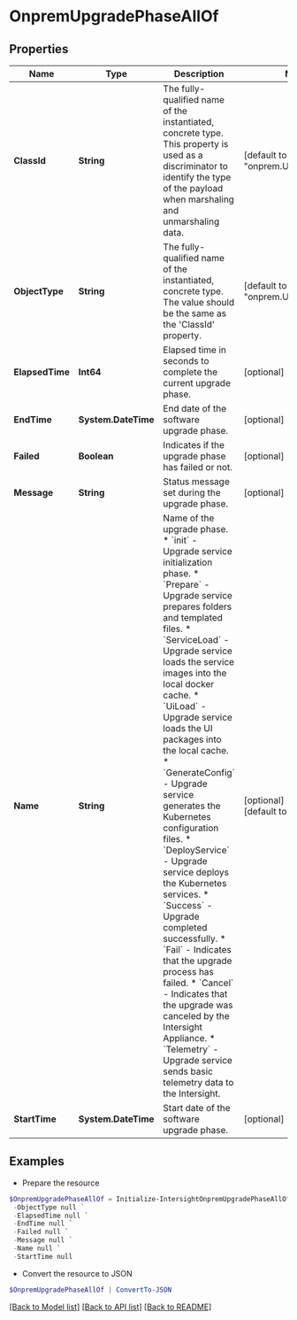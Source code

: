 # OnpremUpgradePhaseAllOf
## Properties

Name | Type | Description | Notes
------------ | ------------- | ------------- | -------------
**ClassId** | **String** | The fully-qualified name of the instantiated, concrete type. This property is used as a discriminator to identify the type of the payload when marshaling and unmarshaling data. | [default to "onprem.UpgradePhase"]
**ObjectType** | **String** | The fully-qualified name of the instantiated, concrete type. The value should be the same as the &#39;ClassId&#39; property. | [default to "onprem.UpgradePhase"]
**ElapsedTime** | **Int64** | Elapsed time in seconds to complete the current upgrade phase. | [optional] [readonly] 
**EndTime** | **System.DateTime** | End date of the software upgrade phase. | [optional] [readonly] 
**Failed** | **Boolean** | Indicates if the upgrade phase has failed or not. | [optional] [readonly] 
**Message** | **String** | Status message set during the upgrade phase. | [optional] [readonly] 
**Name** | **String** | Name of the upgrade phase. * &#x60;init&#x60; - Upgrade service initialization phase. * &#x60;Prepare&#x60; - Upgrade service prepares folders and templated files. * &#x60;ServiceLoad&#x60; - Upgrade service loads the service images into the local docker cache. * &#x60;UiLoad&#x60; - Upgrade service loads the UI packages into the local cache. * &#x60;GenerateConfig&#x60; - Upgrade service generates the Kubernetes configuration files. * &#x60;DeployService&#x60; - Upgrade service deploys the Kubernetes services. * &#x60;Success&#x60; - Upgrade completed successfully. * &#x60;Fail&#x60; - Indicates that the upgrade process has failed. * &#x60;Cancel&#x60; - Indicates that the upgrade was canceled by the Intersight Appliance. * &#x60;Telemetry&#x60; - Upgrade service sends basic telemetry data to the Intersight. | [optional] [readonly] [default to "init"]
**StartTime** | **System.DateTime** | Start date of the software upgrade phase. | [optional] [readonly] 

## Examples

- Prepare the resource
```powershell
$OnpremUpgradePhaseAllOf = Initialize-IntersightOnpremUpgradePhaseAllOf  -ClassId null `
 -ObjectType null `
 -ElapsedTime null `
 -EndTime null `
 -Failed null `
 -Message null `
 -Name null `
 -StartTime null
```

- Convert the resource to JSON
```powershell
$OnpremUpgradePhaseAllOf | ConvertTo-JSON
```

[[Back to Model list]](../README.md#documentation-for-models) [[Back to API list]](../README.md#documentation-for-api-endpoints) [[Back to README]](../README.md)

